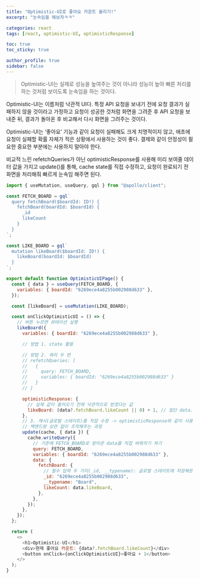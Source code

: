 ```yaml
---
title: "Optimistic-UI로 좋아요 카운트 올리기!"
excerpt: "눈속임을 해보자ㅋㅋ"

categories: react
tags: [react, optimistic-UI, optimisticResponse]

toc: true
toc_sticky: true

author_profile: true
sidebar: false
---
```


> Optimistic-UI는 실제로 성능을 높여주는 것이 아니라 성능이 높아 빠른 처리를 하는 것처럼 보이도록 눈속임을 하는 것이다.

Optimistic-UI는 이름처럼 낙관적 UI다. 특정 API 요청을 보내기 전에 요청 결과가 실패하지 않을 것이라고 가정하고 요청이 성공한 것처럼 화면을 그려준 후 API 요청을 보내준 뒤, 결과가 돌아온 후 비교해서 다시 화면을 그려주는 것이다. <br>

Optimistic-UI는 ‘좋아요’ 기능과 같이 요청이 실패해도 크게 치명적이지 않고, 애초에 요청이 실패할 확률 자체가 적은 상황에서 사용하는 것이 좋다. 결제와 같이 안정성이 필요한 중요한 부분에는 사용하지 말아야 한다. <br>

비교적 느린 refetchQueries가 아닌 optimisticResponse를 사용해 미리 보여줄 데이터 값을 가지고 update()를 통해, cache state를 직접 수정하고, 요청이 완료되기 전 화면을 처리해줘 빠르게 눈속임 해주면 된다. <br>

```js
import { useMutation, useQuery, gql } from "@apollo/client";

const FETCH_BOARD = gql`
  query fetchBoard($boardId: ID!) {
    fetchBoard(boardId: $boardId) {
      _id
      likeCount
    }
  }
`;

const LIKE_BOARD = gql`
  mutation likeBoard($boardId: ID!) {
    likeBoard(boardId: $boardId)
  }
`;

export default function OptimisticUIPage() {
  const { data } = useQuery(FETCH_BOARD, {
    variables: { boardId: "6269ece4a8255b002988d633" },
  });

  const [likeBoard] = useMutation(LIKE_BOARD);

  const onClickOptimisticUI = () => {
    // 버튼 누르면 뮤테이션 실행
    likeBoard({
      variables: { boardId: "6269ece4a8255b002988d633" },

      // 방법 1. state 활용

      // 방법 2. 쿼리 두 번
      // refetchQueries: [
      //   {
      //     query: FETCH_BOARD,
      //     variables: { boardId: "6269ece4a8255b002988d633" }
      //   }
      // ]

      optimisticResponse: {
        // 실제 값이 들어오기 전에 낙관적으로 받겠다는 값
        likeBoard: (data?.fetchBoard.likeCount || 0) + 1, // 일단 data.likeBoard에는 이 값부터 들어가게 됨, 'undefined면 0 + 1  해줘~!'
      },
      // 3. 캐시(글로벌 스테이트)를 직접 수정 -> optimisticResponse와 같이 사용 가능
      // 백엔드랑 상관 없이 조작해주는 과정
      update(cache, { data }) {
        cache.writeQuery({
          // 기존에 FETCH_BOARD로 받아온 data를 직접 바꿔치기 하기
          query: FETCH_BOARD,
          variables: { boardId: "6269ece4a8255b002988d633" },
          data: {
            fetchBoard: {
              // 필수 입력 두 가지(_id, __typename): 글로벌 스테이트에 저장해둔 걸 구분하기 위한 용도. 나머지는 옵션.
              _id: "6269ece4a8255b002988d633",
              __typename: "Board",
              likeCount: data.likeBoard,
            },
          },
        });
      },
    });
  };

  return (
    <>
      <h1>Optimistic-UI</h1>
      <div>현재 좋아요 카운트: {data?.fetchBoard.likeCount}</div>
      <button onClick={onClickOptimisticUI}>좋아요 + 1</button>
    </>
  );
}
```
